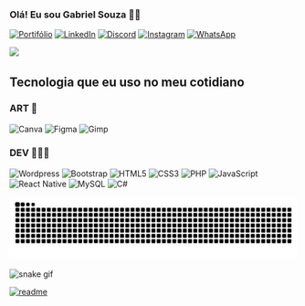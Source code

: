
### Olá! Eu sou Gabriel Souza 👋🏼

[![Portifólio](https://img.shields.io/website?label=Portifólio&style=for-the-badge&url=#)](#) [![LinkedIn](https://img.shields.io/badge/LinkedIn-0077B5?style=for-the-badge&logo=linkedin&logoColor=white)](https://www.linkedin.com/in/gabriel-costa-de-souza-066486230/) [![Discord](https://img.shields.io/badge/Discord-7289DA?style=for-the-badge&logo=discord&logoColor=white)](https://discordapp.com/users/gbrl_019) [![Instagram](https://img.shields.io/badge/Instagram-E4405F?style=for-the-badge&logo=instagram&logoColor=white)](https://instagram.com/web.gbrl) [![WhatsApp](https://img.shields.io/badge/WhatsApp-25D366?style=for-the-badge&logo=whatsapp&logoColor=white)](https://wa.me/5519989680054?text=ol%C3%A1%21+vim+pelo+GitHub%21+podemos+conversar%3F)

<picture>
  <source
    srcset="https://github-readme-stats.vercel.app/api?username=GbrlSouza&show_icons=true&theme=dark"
    media="(prefers-color-scheme: dark)"
  />
  <source
    srcset="https://github-readme-stats.vercel.app/api?username=GbrlSouza&show_icons=true"
    media="(prefers-color-scheme: light), (prefers-color-scheme: no-preference)"
  />
  <img src="https://github-readme-stats.vercel.app/api?username=GbrlSouza&show_icons=true" />
</picture>

## Tecnologia que eu uso no meu cotidiano

### ART 🎨

<div style="display: inline_block">
  <img align="center" alt="Canva" src="https://img.shields.io/badge/Canva-%2300C4CC.svg?&style=for-the-badge&logo=Canva&logoColor=white" />
  <img align="center" alt="Figma" src="https://img.shields.io/badge/Figma-F24E1E?style=for-the-badge&logo=figma&logoColor=white" />
  <img align="center" alt="Gimp" src="https://img.shields.io/badge/gimp-5C5543?style=for-the-badge&logo=gimp&logoColor=white" />
  <br/>
</div>

### DEV 👨🏽‍💻

<div style="display: inline_block">
  <img align="center" alt="Wordpress" src="https://img.shields.io/badge/Wordpress-21759B?style=for-the-badge&logo=wordpress&logoColor=whit" />
  <img align="center" alt="Bootstrap" src="https://img.shields.io/badge/Bootstrap-563D7C?style=for-the-badge&logo=bootstrap&logoColor=white" />
  <img align="center" alt="HTML5" src="https://img.shields.io/badge/HTML5-E34F26?style=for-the-badge&logo=html5&logoColor=white" />
  <img align="center" alt="CSS3" src="https://img.shields.io/badge/CSS3-1572B6?style=for-the-badge&logo=css3&logoColor=white" />
  <img align="center" alt="PHP" src="https://img.shields.io/badge/PHP-777BB4?style=for-the-badge&logo=php&logoColor=white" />
  <img align="center" alt="JavaScript" src="https://img.shields.io/badge/JavaScript-F7DF1E?style=for-the-badge&logo=javascript&logoColor=black" />
  <img align="center" alt="React Native" src="https://img.shields.io/badge/React_Native-20232A?style=for-the-badge&logo=react&logoColor=61DAFB" />
  <img align="center" alt="MySQL" src="https://img.shields.io/badge/MySQL-005C84?style=for-the-badge&logo=mysql&logoColor=white" />
  <img align="center" alt="C#" src="https://img.shields.io/badge/C%23-239120?style=for-the-badge&logo=c-sharp&logoColor=white" />
  <br/>
</div>

![Snake animation](https://github.com/GbrlSouza/GbrlSouza/blob/output/github-contribution-grid-snake.svg)

![snake gif](https://github.com/GbrlSouza/GbrlSouza/blob/output/github-contribution-grid-snake.gif)

[![readme](https://github-readme-stats.vercel.app/api/pin/?username=GbrlSouza&repo=GbrlSouza&theme=react)](https://github.com/GbrlSouza/GbrlSouza)

